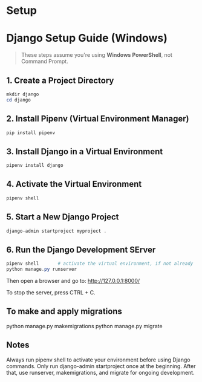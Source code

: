 # Setup

# Django Setup Guide (Windows)

> These steps assume you're using **Windows PowerShell**, not Command Prompt.

## 1. Create a Project Directory

```powershell
mkdir django
cd django
```

## 2. Install Pipenv (Virtual Environment Manager)

```powershell
pip install pipenv
```

## 3. Install Django in a Virtual Environment

```powershell
pipenv install django
```

## 4. Activate the Virtual Environment

```powershell
pipenv shell
```

## 5. Start a New Django Project

```powershell
django-admin startproject myproject .
```

## 6. Run the Django Development SErver

```powershell
pipenv shell       # activate the virtual environment, if not already
python manage.py runserver
```
Then open a browser and go to: http://127.0.0.1:8000/

To stop the server, press CTRL + C.

## To make and apply migrations
python manage.py makemigrations
python manage.py migrate

## Notes

Always run pipenv shell to activate your environment before using Django commands.
Only run django-admin startproject once at the beginning. After that, use runserver, makemigrations, and migrate for ongoing development.